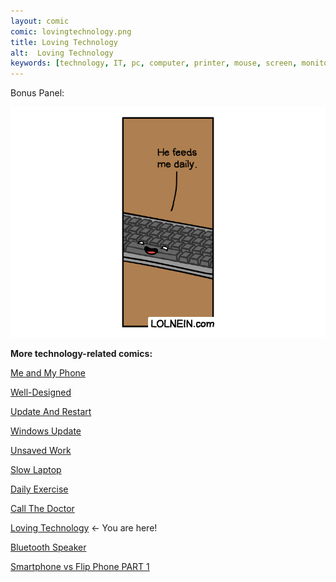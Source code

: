 ```yaml
---
layout: comic
comic: lovingtechnology.png
title: Loving Technology
alt:  Loving Technology
keywords: [technology, IT, pc, computer, printer, mouse, screen, monitor, comic]
---
```


Bonus Panel:

![Loving Technology Bonus](/images/lovingtechnology_bonus.png)


__More technology-related comics:__

[Me and My Phone](https://lolnein.com/2017/06/26/meandmyphone/)

[Well-Designed](https://lolnein.com/2017/11/04/welldesigned/)

[Update And Restart](https://lolnein.com/2018/01/26/updateandrestart/)

[Windows Update](https://lolnein.com/2018/06/14/windowsupdate/)

[Unsaved Work](https://lolnein.com/2018/06/18/unsavedwork/)

[Slow Laptop](https://lolnein.com/2018/08/30/slowlaptop/)

[Daily Exercise](https://lolnein.com/2019/05/28/dailyexercise/)

[Call The Doctor](https://lolnein.com/2019/09/12/callthedoctor/)

[Loving Technology](https://lolnein.com/2019/11/06/lovingtechnology/) <- You are here!

[Bluetooth Speaker](https://lolnein.com/2020/02/28/bluetoothspeaker/)

[Smartphone vs Flip Phone PART 1](http://lolnein.com/2013/08/28/smartphones/)
